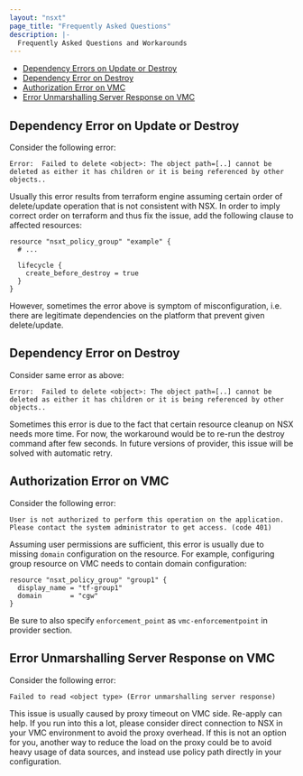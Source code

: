```yaml
---
layout: "nsxt"
page_title: "Frequently Asked Questions"
description: |-
  Frequently Asked Questions and Workarounds
---
```


<!-- TOC depthFrom:2 -->

- [Dependency Errors on Update or Destroy](#dependency-errors-lifecycle)
- [Dependency Error on Destroy](#dependency-error-nsx)
- [Authorization Error on VMC ](#auth-error-vmc)
- [Error Unmarshalling Server Response on VMC ](#proxy-vmc)

<!-- /TOC -->

## Dependency Error on Update or Destroy <a name="dependency-errors-lifecycle"></a>

Consider the following error:
```
Error:  Failed to delete <object>: The object path=[..] cannot be deleted as either it has children or it is being referenced by other objects..
```

Usually this error results from terraform engine assuming certain order of delete/update operation that is not consistent with NSX. In order to imply correct order on terraform and thus fix the issue, add the following clause to affected resources:

```hcl
resource "nsxt_policy_group" "example" {
  # ...

  lifecycle {
    create_before_destroy = true
  }
}
```

However, sometimes the error above is symptom of misconfiguration, i.e. there are legitimate dependencies on the platform that prevent given delete/update.


## Dependency Error on Destroy <a name="dependency-error-nsx"></a>

Consider same error as above:
```
Error:  Failed to delete <object>: The object path=[..] cannot be deleted as either it has children or it is being referenced by other objects..
```

Sometimes this error is due to the fact that certain resource cleanup on NSX needs more time. For now, the workaround would be to re-run the destroy command after few seconds. In future versions of provider, this issue will be solved with automatic retry.


## Authorization Error on VMC <a name="auth-error-vmc"></a>

Consider the following error:
```
User is not authorized to perform this operation on the application. Please contact the system administrator to get access. (code 401)
```

Assuming user permissions are sufficient, this error is usually due to missing `domain` configuration on the resource. For example, configuring group resource on VMC needs to contain domain configuration:

```hcl
resource "nsxt_policy_group" "group1" {
  display_name = "tf-group1"
  domain       = "cgw"
}
```

Be sure to also specify `enforcement_point` as `vmc-enforcementpoint` in provider section.


## Error Unmarshalling Server Response on VMC <a name="proxy-vmc"></a>

Consider the following error:
```
Failed to read <object type> (Error unmarshalling server response)
```

This issue is usually caused by proxy timeout on VMC side. Re-apply can help. If you run into this a lot, please consider direct connection to NSX in your VMC environment to avoid the proxy overhead. If this is not an option for you, another way to reduce the load on the proxy could be to avoid heavy usage of data sources, and instead use policy path directly in your configuration.

